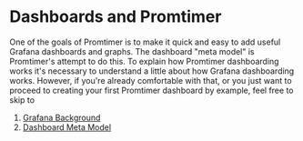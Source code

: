 # Dashboards and Promtimer

One of the goals of Promtimer is to make it quick and easy to add useful Grafana dashboards and
graphs. The dashboard "meta model" is Promtimer's attempt to do this. To explain how Promtimer
dashboarding works it's necessary to understand a little about how Grafana dashboarding works.
However, if you're already comfortable with that, or you just want to proceed to creating your
first Promtimer dashboard by example, feel free to skip to 

1. [Grafana Background](GrafanaBackground.md)
1. [Dashboard Meta Model](DashboardMetaModel.md)





